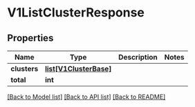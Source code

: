 # V1ListClusterResponse

## Properties
Name | Type | Description | Notes
------------ | ------------- | ------------- | -------------
**clusters** | [**list[V1ClusterBase]**](V1ClusterBase.md) |  | 
**total** | **int** |  | 

[[Back to Model list]](../README.md#documentation-for-models) [[Back to API list]](../README.md#documentation-for-api-endpoints) [[Back to README]](../README.md)

